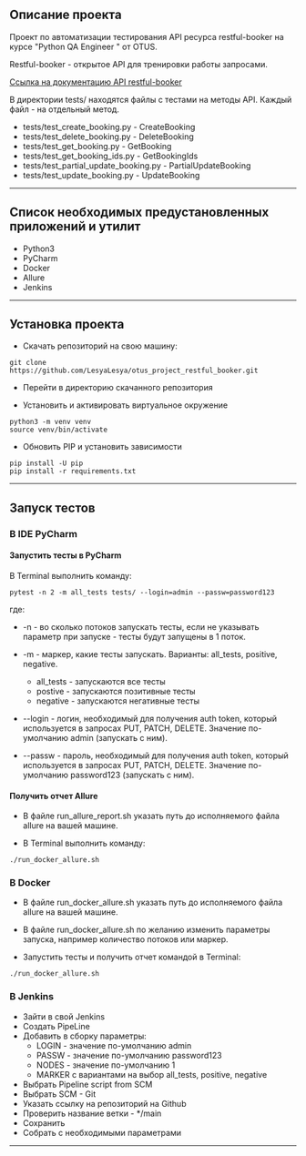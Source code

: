 ## Описание проекта

Проект по автоматизации тестирования API ресурса restful-booker на курсе "Python QA Engineer " от OTUS.

Restful-booker - открытое API для тренировки работы запросами.

[Ссылка на документацию API restful-booker](https://restful-booker.herokuapp.com/apidoc/index.html) 

В директории tests/ находятся файлы с тестами на методы API. Каждый файл - на отдельный метод.
- tests/test_create_booking.py - CreateBooking
- tests/test_delete_booking.py - DeleteBooking
- tests/test_get_booking.py - GetBooking
- tests/test_get_booking_ids.py - GetBookingIds
- tests/test_partial_update_booking.py - PartialUpdateBooking
- tests/test_update_booking.py - UpdateBooking
____

## Список необходимых предустановленных приложений и утилит

- Python3
- PyCharm
- Docker
- Allure
- Jenkins
____

## Установка проекта

- Скачать репозиторий на свою машину:

```
git clone https://github.com/LesyaLesya/otus_project_restful_booker.git
```

- Перейти в директорию скачанного репозитория

- Установить и активировать виртуальное окружение

```
python3 -m venv venv
source venv/bin/activate
```
- Обновить PIP и установить зависимости

```
pip install -U pip
pip install -r requirements.txt
```
____

## Запуск тестов

### __В IDE PyCharm__

#### Запустить тесты в PyCharm 

В Terminal выполнить команду:

```
pytest -n 2 -m all_tests tests/ --login=admin --passw=password123
```
где:

- -n - во сколько потоков запускать тесты, если не указывать параметр при запуске - тесты будут запущены в 1 поток.

- -m - маркер, какие тесты запускать.
Варианты: all_tests, positive, negative.
  + all_tests - запускаются все тесты
  + postive - запускаются позитивные тесты
  + negative - запускаются негативные тесты
  
- --login - логин, необходимый для получения auth token, который используется в запросах PUT, PATCH, DELETE. Значение по-умолчанию admin (запускать с ним).

- --passw - пароль, необходимый для получения auth token, который используется в запросах PUT, PATCH, DELETE. Значение по-умолчанию password123 (запускать с ним).


#### Получить отчет Allure 

- В файле run_allure_report.sh указать путь до исполняемого файла allure на вашей машине.

- В Terminal выполнить команду:

```
./run_docker_allure.sh 
```

### __В Docker__

- В файле run_docker_allure.sh указать путь до исполняемого файла allure на вашей машине.

- В файле run_docker_allure.sh по желанию изменить параметры запуска, например количество потоков или маркер.

- Запустить тесты и получить отчет командой в Terminal:

```
./run_docker_allure.sh 
```

### __В Jenkins__

- Зайти в свой Jenkins
- Создать PipeLine
- Добавить в сборку параметры:
  + LOGIN - значение по-умолчанию admin
  + PASSW - значение по-умолчанию password123
  + NODES - значение по-умолчанию 1
  + MARKER с вариантами на выбор all_tests, positive, negative
- Выбрать Pipeline script from SCM
- Выбрать SCM - Git
- Указать ссылку на репозиторий на Github
- Проверить название ветки - */main
- Сохранить
- Собрать с необходимыми параметрами
____